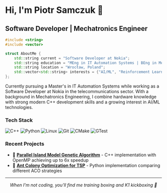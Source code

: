 # Hi, I'm Piotr Samczuk 👋

## Software Developer | Mechatronics Engineer

```cpp
#include <string>
#include <vector>

struct AboutMe {
    std::string current = "Software Developer at Nokia";
    std::string education = "MEng in IT Automation Systems | BEng in Mechatronics";
    std::string location = "Wrocław, Poland";
    std::vector<std::string> interests = {"AI/ML", "Reinforcement Learning", "Optimization Algorithms"};
};
```

Currently pursuing a Master's in IT Automation Systems while working as a Software Developer at Nokia in the telecommunications sector. With a background in Mechatronics Engineering, I combine hardware knowledge with strong modern C++ development skills and a growing interest in AI/ML technologies.

### Tech Stack

![C++](https://img.shields.io/badge/-C++-00599C?style=flat-square&logo=c%2B%2B&logoColor=white)
![Python](https://img.shields.io/badge/-Python-3776AB?style=flat-square&logo=Python&logoColor=white)
![Linux](https://img.shields.io/badge/-Linux-FCC624?style=flat-square&logo=linux&logoColor=black)
![Git](https://img.shields.io/badge/-Git-F05032?style=flat-square&logo=git&logoColor=white)
![CMake](https://img.shields.io/badge/-CMake-064F8C?style=flat-square&logo=cmake&logoColor=white)
![GTest](https://img.shields.io/badge/-GTest-4285F4?style=flat-square&logo=google&logoColor=white)

### Recent Projects

- 🧬 **[Parallel Island Model Genetic Algorithm](https://github.com/piotrsamczuk/TSP-IslandParallelization)** - C++ implementation with OpenMP achieving up to 6x speedup
- 🐜 **[Ant Colony Optimization for TSP](https://github.com/piotrsamczuk/ANT-TSP-v2)** - Python implementation comparing different ACO strategies

---

<p align="center"><i>When I'm not coding, you'll find me training boxing and K1 kickboxing 🥊</i></p>
